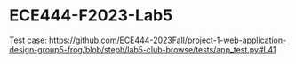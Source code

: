 # ECE444-F2023-Lab5

Test case: https://github.com/ECE444-2023Fall/project-1-web-application-design-group5-frog/blob/steph/lab5-club-browse/tests/app_test.py#L41
